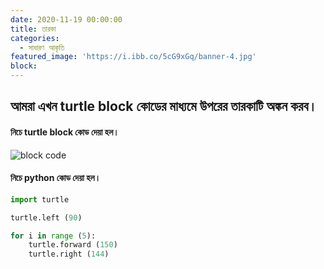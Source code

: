 ```yaml
---
date: 2020-11-19 00:00:00
title: তারকা
categories:
  - সাধারণ আকৃতি
featured_image: 'https://i.ibb.co/5cG9xGq/banner-4.jpg'
block:
---
```

## আমরা এখন turtle block কোডের মাধ্যমে উপরের তারকাটি অঙ্কন করব। 

#### নিচে turtle block কোড দেয়া হল।

![block code](https://i.ibb.co/TPJPGXS/figura-4.jpg)

#### নিচে python কোড দেয়া হল।

```python
import turtle

turtle.left (90)

for i in range (5):
    turtle.forward (150)
    turtle.right (144) 
```
